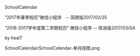 SchoolCalendar

“2017年春季校历”微信小程序   -- 简陋版2017/02/25

“2016-2017学年度第二学期校历” 微信小程序 -- 改进版2017/03/04

by heal7

SchoolCalendar/SchoolCalendar-单月视图.png
